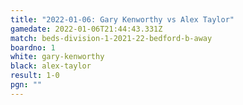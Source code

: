 ```yaml
---
title: "2022-01-06: Gary Kenworthy vs Alex Taylor"
gamedate: 2022-01-06T21:44:43.331Z
match: beds-division-1-2021-22-bedford-b-away
boardno: 1
white: gary-kenworthy
black: alex-taylor
result: 1-0
pgn: ""
---
```

